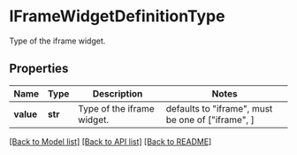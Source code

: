 # IFrameWidgetDefinitionType

Type of the iframe widget.

## Properties

| Name      | Type    | Description                | Notes                                             |
| --------- | ------- | -------------------------- | ------------------------------------------------- |
| **value** | **str** | Type of the iframe widget. | defaults to "iframe", must be one of ["iframe", ] |

[[Back to Model list]](README.md#documentation-for-models) [[Back to API list]](README.md#documentation-for-api-endpoints) [[Back to README]](README.md)
